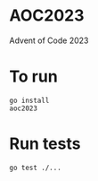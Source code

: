 # AOC2023
Advent of Code 2023

# To run

```
go install
aoc2023
```

# Run tests

```
go test ./...
```
